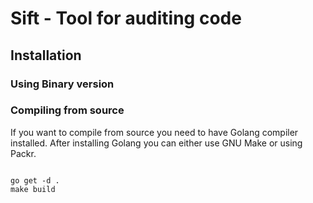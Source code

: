 # Sift - Tool for auditing code

## Installation

### Using Binary version


### Compiling from source

If you want to compile from source you need to have Golang compiler installed. After installing Golang you can either use GNU Make or using Packr.

```

go get -d .
make build
```